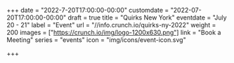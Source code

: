 +++
date = "2022-7-20T17:00:00-00:00"
customdate = "2022-07-20T17:00:00-00:00"
draft = true
title = "Quirks New York"
eventdate = "July 20 - 21"
label = "Event"
url = "//info.crunch.io/quirks-ny-2022"
weight = 200
images = ["https://crunch.io/img/logo-1200x630.png"]
link = "Book a Meeting"
series = "events"
icon = "img/icons/event-icon.svg"

+++
